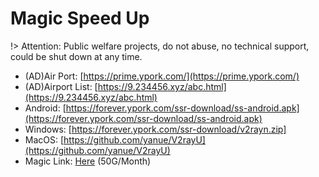# Magic Speed Up

!> Attention: Public welfare projects, do not abuse, no technical support, could be shut down at any time.

- (AD)Air Port: [https://prime.ypork.com/](https://prime.ypork.com/)
- (AD)Airport List: [https://9.234456.xyz/abc.html](https://9.234456.xyz/abc.html)
- Android: [https://forever.ypork.com/ssr-download/ss-android.apk](https://forever.ypork.com/ssr-download/ss-android.apk)
- Windows: [https://forever.ypork.com/ssr-download/v2rayn.zip]
- MacOS: [https://github.com/yanue/V2rayU](https://github.com/yanue/V2rayU)
- Magic Link: [Here](vmess://ewogICJ2IjogIjIiLAogICJwcyI6ICLlhazlhbEiLAogICJhZGQiOiAiOC4xNDMzNDcyLnh5eiIsCiAgInBvcnQiOiAyOTE4MSwKICAiaWQiOiAiNDI2N2RhMDQtNmJmMC00MjY0LWFjNGYtNGVjNWEzNTlhYTdhIiwKICAiYWlkIjogMCwKICAibmV0IjogIndzIiwKICAidHlwZSI6ICJub25lIiwKICAiaG9zdCI6ICIiLAogICJwYXRoIjogIi9RQmlmMHc1SCIsCiAgInRscyI6ICJ0bHMiCn0=) (50G/Month)

